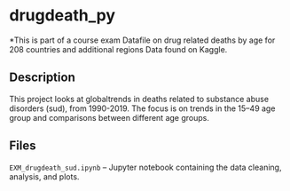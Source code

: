 # drugdeath_py
*This is part of a course exam 
Datafile on drug related deaths by age for 208 countries and additional regions
Data found on Kaggle.

## Description
This project looks at globaltrends in deaths related to substance abuse disorders (sud), from 1990-2019.
The focus is on trends in the 15–49 age group and comparisons between different age groups.

## Files
`EXM_drugdeath_sud.ipynb` – Jupyter notebook containing the data cleaning, analysis, and plots.
